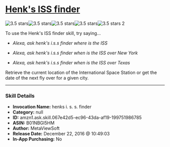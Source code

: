 # [Henk's ISS finder](http://alexa.amazon.com/#skills/amzn1.ask.skill.067e42d5-ec96-43da-af19-199751986785)
![3.5 stars](../../images/ic_star_black_18dp_1x.png)![3.5 stars](../../images/ic_star_black_18dp_1x.png)![3.5 stars](../../images/ic_star_black_18dp_1x.png)![3.5 stars](../../images/ic_star_half_black_18dp_1x.png)![3.5 stars](../../images/ic_star_border_black_18dp_1x.png) 2

To use the Henk's ISS finder skill, try saying...

* *Alexa, ask henk's i.s.s finder where is the ISS*

* *Alexa, ask henk's i.s.s finder when is the ISS over New York*

* *Alexa, ask henk's i.s.s finder when is the ISS over Texas*

Retrieve the current location of the International Space Station or get the date of the next fly over for a given city.

***

### Skill Details

* **Invocation Name:** henks i. s. s. finder
* **Category:** null
* **ID:** amzn1.ask.skill.067e42d5-ec96-43da-af19-199751986785
* **ASIN:** B01NBGI5HM
* **Author:** MetaViewSoft
* **Release Date:** December 22, 2016 @ 10:49:03
* **In-App Purchasing:** No
